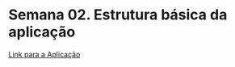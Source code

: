 # Semana 02. Estrutura básica da aplicação

[Link para a Aplicação](https://pt3031551.pythonanywhere.com/)
